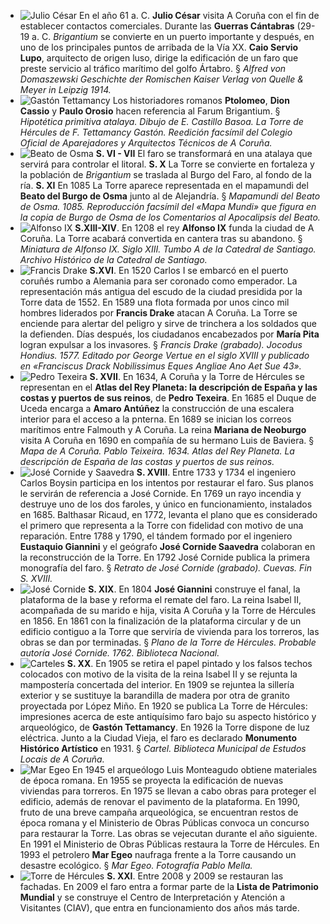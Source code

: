 * ![Julio César](http://ciav.s3.amazonaws.com/img/caesar.jpg "Julio César") En el año 61 a. C. **Julio César** visita A Coruña con el fin de establecer contactos comerciales. Durante las **Guerras Cántabras** (29-19 a. C. _Brigantium_ se convierte en un puerto importante y después, en uno de los principales puntos de arribada de la Vía XX. **Caio Servio Lupo**, arquitecto de origen luso, dirige la edificación de un faro que preste servicio al tráfico marítimo del golfo Ártabro. § *Alfred von Domaszewski Geschichte der Romischen Kaiser Verlag von Quelle & Meyer in Leipzig 1914.*
* ![Gastón Tettamancy](http://ciav.s3.amazonaws.com/img/tettamancy-gaston.jpg "Gastón Tettamancy") Los historiadores romanos **Ptolomeo**, **Dion Cassio** y **Paulo Orosio** hacen referencia al Farum Brigantium. § *Hipotética primitiva atalaya. Dibujo de E. Castillo Basoa. La Torre de Hércules de F. Tettamancy Gastón. Reedición facsímil del Colegio Oficial de Aparejadores y Arquitectos Técnicos de A Coruña.*
* ![Beato de Osma](http://ciav.s3.amazonaws.com/img/beato-osma.jpg "Beato de Osma") **S. VI - VII** El faro se transformará en una atalaya que servirá para controlar el litoral. **S. X** La Torre se convierte en fortaleza y la población de *Brigantium* se traslada al Burgo del Faro, al fondo de la ría. **S. XI** En 1085 La Torre aparece representada en el mapamundi del **Beato del Burgo de Osma** junto al de Alejandría.  § *Mapamundi del Beato de Osma. 1085. Reproducción facsímil del «Mapa Mundi»  que figura en la copia de Burgo de Osma de los Comentarios al Apocalipsis del Beato.*
* ![Alfonso IX](http://ciav.s3.amazonaws.com/img/alfonsoix.jpg "Alfonso IX") **S.XIII-XIV**. En 1208 el rey **Alfonso IX** funda la ciudad de A Coruña. La Torre acabará convertida en cantera tras su abandono.  § *Miniatura de Alfonso IX. Siglo XIII. Tumbo A de la Catedral de Santiago. Archivo Histórico de la Catedral de Santiago.*
* ![Francis Drake](http://ciav.s3.amazonaws.com/img/francis-drake.jpg "Francis Drake") **S.XVI**. En 1520 Carlos I se embarcó en el puerto coruñés rumbo a Alemania para ser coronado como emperador. La representación más antigua del escudo de la ciudad presidida por la Torre data de 1552. En 1589 una flota formada por unos cinco mil hombres liderados por **Francis Drake** atacan A Coruña. La Torre se enciende para alertar del peligro y sirve de trinchera a los soldados que la defienden. Días después, los ciudadanos encabezados por **María Pita** logran expulsar a los invasores.  § *Francis Drake (grabado). Jocodus Hondius. 1577. Editado por George Vertue en el siglo XVIII y publicado en «Franciscus Drack Nobilissimus Eques Angliae Ano Aet Sue 43».*
* ![Pedro Texeira](http://ciav.s3.amazonaws.com/img/pedro-texeira.jpg "Pedro Texeira") **S. XVII**. En 1634, A Coruña y la Torre de Hércules se representan en el **Atlas del Rey Planeta: la descripción de España y las costas y puertos de sus reinos**, de **Pedro Texeira**. En 1685 el Duque de Uceda encarga a **Amaro Antúñez** la construcción de una escalera interior para el acceso a la pnterna. En 1689 se inician los correos marítimos entre Falmouth y A Coruña. La reina **Mariana de Neoburgo** visita A Coruña en 1690 en compañía de su hermano Luis de Baviera.  § *Mapa de A Coruña. Pablo Teixeira. 1634. Atlas del Rey Planeta. La descripción de España de las costas y puertos de sus reinos.*
* ![José Cornide y Saavedra](http://ciav.s3.amazonaws.com/img/jose-cornide.jpg "José Cornide") **S. XVIII**. Entre 1733 y 1734 el ingeniero Carlos Boysin participa en los intentos por restaurar el faro. Sus planos le servirán de referencia a José Cornide. En 1769 un rayo incendia y destruye uno de los dos faroles, y único en funcionamiento, instalados en 1685. Balthasar Ricaud, en 1772, levanta el plano que es considerado el primero que representa a la Torre con fidelidad con motivo de una reparación. Entre 1788 y 1790, el tándem formado por el ingeniero **Eustaquio Giannini** y el geógrafo **José Cornide Saavedra** colaboran en la reconstrucción de la Torre. En 1792 José Cornide publica la primera monografía del faro.  § *Retrato de José Cornide (grabado). Cuevas. Fin S. XVIII.*
* ![José Cornide](http://ciav.s3.amazonaws.com/img/plano-torre-biblioteca-nacional.jpg "José Cornide") **S. XIX**. En 1804 **José Giannini** construye el fanal, la plataforma de la base y reforma el remate del faro. La reina Isabel II, acompañada de su marido e hija, visita A Coruña y la Torre de Hércules en 1856. En 1861 con la finalización de la plataforma circular y de un edificio contiguo a la Torre que serviría de vivienda para los torreros, las obras se dan por terminadas.  § *Plano de la Torre de Hércules. Probable autoría José Cornide. 1762. Biblioteca Nacional.*
* ![Carteles](http://ciav.s3.amazonaws.com/img/carteles.jpg "Carteles") **S. XX**. En 1905 se retira el papel pintado y los falsos techos colocados con motivo de la visita de la reina Isabel II y se rejunta la mampostería concertada del interior. En 1909 se rejuntea la sillería exterior y se sustituye la barandilla de madera por otra de granito proyectada por López Miño. En 1920 se publica La Torre de Hércules: impresiones acerca de este antiquísimo faro bajo su aspecto histórico y arqueológico, de **Gastón Tettamancy**. En 1926 la Torre dispone de luz eléctrica. Junto a la Ciudad Vieja, el faro es declarado **Monumento Histórico Artístico** en 1931.  § *Cartel. Biblioteca Municipal de Estudos Locais de A Coruña.*
* ![Mar Egeo](http://ciav.s3.amazonaws.com/img/mar-egeo.jpg "Mar Egeo") En 1945 el arqueólogo Luis Monteagudo obtiene materiales de época romana. En 1955 se proyecta la edificación de nuevas viviendas para torreros. En 1975 se llevan a cabo obras para proteger el edificio, además de renovar el pavimento de la plataforma. En 1990, fruto de una breve campaña arqueológica, se encuentran restos de época romana y el Ministerio de Obras Públicas convoca un concurso para restaurar la Torre. Las obras se vejecutan durante el año siguiente. En 1991 el Ministerio de Obras Públicas restaura la Torre de Hércules. En 1993 el petrolero **Mar Egeo** naufraga frente a la Torre causando un desastre ecológico.  § *Mar Egeo. Fotografía Pablo Mella.*
* ![Torre de Hércules](http://ciav.s3.amazonaws.com/img/torre-noche.jpg "Torre de Hércules") **S. XXI**. Entre 2008 y 2009 se restauran las fachadas. En 2009 el faro entra a formar parte de la **Lista de Patrimonio Mundial** y se construye el Centro de Interpretación y Atención a Visitantes (CIAV), que entra en funcionamiento dos años más tarde.